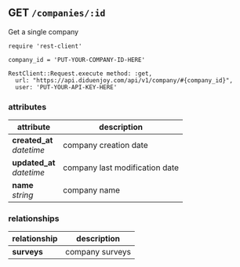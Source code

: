 ## GET `/companies/:id`

Get a single company

```ruby--Rails
require 'rest-client'

company_id = 'PUT-YOUR-COMPANY-ID-HERE'

RestClient::Request.execute method: :get,
  url: "https://api.diduenjoy.com/api/v1/company/#{company_id}",
  user: 'PUT-YOUR-API-KEY-HERE'
```

### attributes

attribute          | description
------------- | -------------
__created_at__<br>_datetime_  | company creation date
__updated_at__<br>_datetime_  | company last modification date
__name__<br>_string_ | company name

### relationships

relationship          | description
------------------------------ | -------------
__surveys__  | company surveys